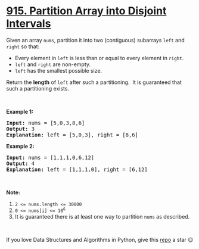 # [915. Partition Array into Disjoint Intervals][title]

<p>Given an array <code>nums</code>, partition it into two (contiguous) subarrays <code>left</code> and <code>right</code> so that:</p>
<ul>
<li>Every element in <code>left</code> is less than or equal to every element in <code>right</code>.</li>
<li><code>left</code> and <code>right</code> are non-empty.</li>
<li><code>left</code> has the smallest possible size.</li>
</ul>
<p>Return the <strong>length</strong> of <code>left</code> after such a partitioning.  It is guaranteed that such a partitioning exists.</p>
<p> </p>
<p><strong>Example 1:</strong></p>
<pre><strong>Input: </strong>nums = <span id="example-input-1-1">[5,0,3,8,6]</span>
<strong>Output: </strong><span id="example-output-1">3</span>
<strong>Explanation: </strong>left = [5,0,3], right = [8,6]
</pre>

<p><strong>Example 2:</strong></p>
<pre><strong>Input: </strong>nums = <span id="example-input-2-1">[1,1,1,0,6,12]</span>
<strong>Output: </strong><span id="example-output-2">4</span>
<strong>Explanation: </strong>left = [1,1,1,0], right = [6,12]
</pre>
<p> </p>

<p><strong>Note:</strong></p>
<ol>
<li><code>2 &lt;= nums.length &lt;= 30000</code></li>
<li><code>0 &lt;= nums[i] &lt;= 10<sup>6</sup></code></li>
<li>It is guaranteed there is at least one way to partition <code>nums</code> as described.</li>
</ol>

 



If you love Data Structures and Algorithms in Python, give this [repo][me] a star :wink:

[title]: https://leetcode.com/problems/partition-array-into-disjoint-intervals
[me]: https://github.com/bumblebee211196/awesome-python-leetcode